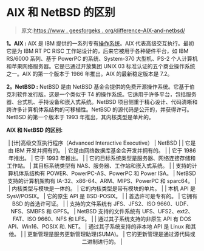 # AIX 和 NetBSD 的区别

> 原文:[https://www . geesforgeks . org/difference-AIX-and-netbsd/](https://www.geeksforgeeks.org/difference-between-aix-and-netbsd/)

**1。AIX :**
AIX 是 IBM 提供的一系列专有[操作系统](https://www.geeksforgeeks.org/introduction-of-operating-system-set-1/)。AIX 代表高级交互执行。最初它是为 IBM RT PC RISC 工作站设计的，后来它被用于各种硬件平台，如 IBM RS/6000 系列、基于 PowerPC 的系统、System-370 大型机、PS-2 个人计算机和苹果网络服务器。它是已通过开放集团 UNIX 03 标准认证的五个商业操作系统之一。AIX 的第一个版本于 1986 年推出。AIX 的最新稳定版本是 7.2。

**2。NetBSD :**
NetBSD 是由 NetBSD 基金会提供的免费开源操作系统。它基于伯克利软件发行版。这是一个类似于 T4 的操作系统。它适用于许多平台，包括服务器、台式机、手持设备和嵌入式系统。NetBSD 项目侧重于精心设计、代码清晰和跨许多计算机体系结构的可移植性。NetBSD 的源代码是公开的，并获得许可。NetBSD 的第一个版本于 1993 年推出，其内核类型是单片的。

**AIX 和 NetBSD 的区别:**

<center>

| [计]高级交互执行程序（Advanced Interactive Executive） | NetBSD |
| 它是由 IBM 开发并拥有的。 | 它是由网络数据库基金会开发并拥有的。 |
| 它于 1986 年推出。 | 它于 1993 年推出。 |
| 它的目标系统类型是服务器、网络连接存储和工作站。 | 其目标系统类型有 NAS、服务器、工作站和嵌入式系统。 |
| 支持的计算机体系结构有 POWER、PowerPC-AS、PowerPC 和 Power ISA。 | NetBSD 支持的计算机架构有 IA-32、x86-64、ARM、MIPS、PowerPC 和 sparc64。 |
| 内核类型与模块是一体的。 | 它的内核类型是带有模块的单片。 |
| 本机 API 是 SysV/POSIX。 | 它的原生 API 是 BSD-POSIX。 |
| 首选许可是专有的。 | 它拥有 BSD 的首选许可证。 |
| 支持的文件系统有 JFS、JFS2、ISO 9660、UDF、NFS、SMBFS 和 GPFS。 | NetBSD 支持的文件系统有 UFS、UFS2、ext2、FAT、ISO 9660、NFS 和 LFS。 |
| 通过其子系统支持的非原生 API 有 DOS API、Win16、POSIX 和. NET。 | 通过其子系统支持的非本地 API 是 Linux 和其他。 |
| 更新管理是服务更新管理助理(SUMA)。 | 它的更新管理是通过源代码或二进制进行的。 |

</center>